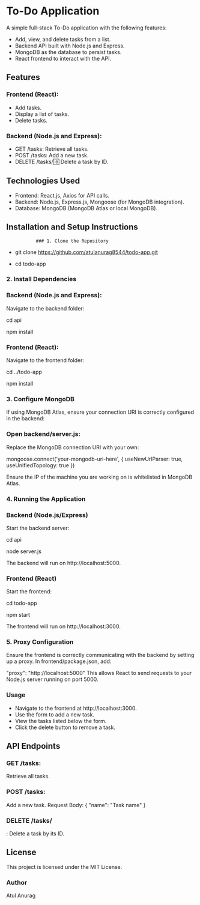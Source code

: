 # To-Do Application
A simple full-stack To-Do application with the following features:

* Add, view, and delete tasks from a list.
* Backend API built with Node.js and Express.
* MongoDB as the database to persist tasks.
* React frontend to interact with the API.
## Features
###  Frontend (React):
* Add tasks.
* Display a list of tasks.
* Delete tasks.
###  Backend (Node.js and Express):
* GET /tasks: Retrieve all tasks.
* POST /tasks: Add a new task.
* DELETE /tasks/:id: Delete a task by ID.

## Technologies Used
* Frontend: React.js, Axios for API calls.
* Backend: Node.js, Express.js, Mongoose (for MongoDB integration).
* Database: MongoDB (MongoDB Atlas or local MongoDB).

## Installation and Setup Instructions

               ### 1. Clone the Repository
 
  * git clone https://github.com/atulanurag8544/todo-app.git
   
  * cd todo-app
   
 ### 2. Install Dependencies
   ### Backend (Node.js and Express):

Navigate to the backend folder:


cd api

npm install

### Frontend (React):

Navigate to the frontend folder:


cd ../todo-app

npm install

 ###  3. Configure MongoDB
If using MongoDB Atlas, ensure your connection URI is correctly configured in the backend:

### Open backend/server.js:

Replace the MongoDB connection URI with your own:


mongoose.connect('your-mongodb-uri-here', { useNewUrlParser: true, useUnifiedTopology: true })

Ensure the IP of the machine you are working on is whitelisted in MongoDB Atlas.

### 4. Running the Application
  ### Backend (Node.js/Express)

Start the backend server:

cd api

node server.js

The backend will run on http://localhost:5000.

### Frontend (React)

Start the frontend:


cd todo-app

npm start

The frontend will run on http://localhost:3000.

### 5. Proxy Configuration
   Ensure the frontend is correctly communicating with the backend by setting up a proxy. In frontend/package.json, add:


"proxy": "http://localhost:5000"
This allows React to send requests to your Node.js server running on port 5000.

### Usage
* Navigate to the frontend at http://localhost:3000.
* Use the form to add a new task.
* View the tasks listed below the form.
* Click the delete button to remove a task.
## API Endpoints
### GET /tasks:
 Retrieve all tasks.
### POST /tasks:
 Add a new task.
Request Body: { "name": "Task name" }
### DELETE /tasks/
: Delete a task by its ID.


## License
This project is licensed under the MIT License.

### Author
Atul Anurag
